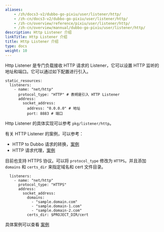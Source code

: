 ```yaml
---
aliases:
    - /zh/docs3-v2/dubbo-go-pixiu/user/listener/http/
    - /zh-cn/docs3-v2/dubbo-go-pixiu/user/listener/http/
    - /zh-cn/overview/reference/pixiu/user/listener/http/
    - /zh-cn/overview/mannual/dubbo-go-pixiu/user/listener/http/
description: Http Listener 介绍
linkTitle: Http Listener 介绍
title: Http Listener 介绍
type: docs
weight: 10
---
```







Http Listener 是专门负载接收 HTTP 请求的 Listener，它可以设置 HTTP 监听的地址和端口。它可以通过如下配置进行引入。

```
static_resources:
  listeners:
    - name: "net/http"
      protocol_type: "HTTP" # 表明是引入 HTTP Listener
      address:
        socket_address:
          address: "0.0.0.0" # 地址
          port: 8883 # 端口
```

Http Listener 的具体实现可以参考 `pkg/listener/http`。

有关 HTTP Listener 的案例，可以参考：
- HTTP to Dubbo 请求的转换，[案例](/zh-cn/overview/mannual/dubbo-go-pixiu/user/samples/http_to_dubbo/)
- HTTP 请求代理，[案例](/zh-cn/overview/mannual/dubbo-go-pixiu/user/samples/http_proxy/)

目前也支持 HTTPS 协议。可以将 `protocol_type` 修改为 `HTTPS`。并且添加 `domains` 和 `certs_dir` 来指定域名和 cert 文件目录。

```
  listeners:
    - name: "net/http"
      protocol_type: "HTTPS"
      address:
        socket_address:
          domains:
            - "sample.domain.com"
            - "sample.domain-1.com"
            - "sample.domain-2.com"
          certs_dir: $PROJECT_DIR/cert
```

具体案例可以查看 [案例](/zh-cn/overview/mannual/dubbo-go-pixiu/user/samples/https/)
